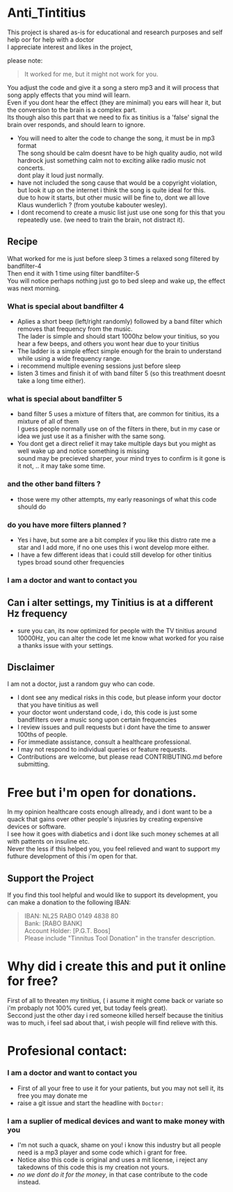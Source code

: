 # Anti_Tintitius
This project is shared as-is for educational and research purposes and self help oor for help with a doctor  
I appreciate interest and likes in the project,  

please note:
> It worked for me, but it might not work for you.  

You adjust the code and give it a song a stero mp3 and it will process that song apply effects that you mind will learn.  
Even if you dont hear the effect (they are minimal) you ears will hear it, but the conversion to the brain is a complex part.  
Its though also this part that we need to fix as tinitius is a 'false' signal the brain over responds, and should learn to ignore.  

- You will need to alter the code to change the song, it must be in mp3 format  
  The song should be calm doesnt have to be high quality audio, not wild hardrock just something calm not to exciting alike radio music not concerts.  
  dont play it loud just normally.  
- have not included the song cause that would be a copyright violation, but look it up on the internet i think the song is quite ideal for this.  
  due to how it starts, but other music will be fine to, dont we all love Klaus wunderlich ?  (from youtube kabouter wesley).  
- I dont recomend to create a music list just use one song for this that you repeatedly use. (we need to train the brain, not distract it).   

## Recipe
What worked for me is just before sleep 3 times a relaxed song filtered by bandfilter-4  
Then end it with 1 time using filter bandfilter-5  
You will notice perhaps nothing just go to bed sleep and wake up, the effect was next morning.  

### What is special about bandfilter 4
- Aplies a short beep (left/right randomly) followed by a band filter which removes that frequency from the music.  
  The lader is simple and should start 1000hz below your tinitius, so you hear a few beeps, and others you wont hear due to your tinitius  
- The ladder is a simple effect simple enough for the brain to understand while using a wide frequency range.  
- i recommend multiple evening sessions just before sleep  
- listen 3 times and finish it of with band filter 5    (so this treathment doesnt take a long time either).  

### what is special about bandfilter 5
- band filter 5 uses a mixture of filters that, are common for tinitius, its a mixture of all of them  
  I guess people normally use on of the filters in there, but in my case or idea we just use it as a finisher with the same song.  
- You dont get a direct relief it may take multiple days but you might as well wake up and notice something is missing  
  sound may be precieved sharper, your mind tryes to confirm is it gone is it not, .. it may take some time.  

###  and the other band filters ?
- those were my other attempts, my early reasonings of what this code should do

### do you have more filters planned ?
- Yes i have, but some are a bit complex if you like this distro rate me a star and I add more, if no one uses this i wont develop more either.  
- I have a few different ideas that i could still develop for other tinitius types broad sound other frequencies  


### I am a doctor and want to contact you

## Can i alter settings, my Tinitius is at a different Hz frequency
- sure you can, its now optimized for people with the TV tinitius around 10000Hz, you can alter the code let me know what worked for you raise a thanks issue with your settings.  

## Disclaimer
I am not a doctor, just a random guy who can code.  
- I dont see any medical risks in this code, but please inform your doctor that you have tinitius as well  
- your doctor wont understand code, i do, this code is just some bandfilters over a music song upon certain frequencies  
- I review issues and pull requests but i dont have the time to answer 100ths of people.  
- For immediate assistance, consult a healthcare professional.  
- I may not respond to individual queries or feature requests.  
- Contributions are welcome, but please read CONTRIBUTING.md before submitting.  

# Free but i'm open for donations.
In my opinion healthcare costs enough allready, and i dont want to be a quack that gains over other people's injusries by creating expensive devices or software.  
I see how it goes with diabetics and i dont like  such money schemes at all with pattents on insuline etc.  
Never the less if this helped you, you feel relieved and want to support my futhure development of this i'm open for that.  

## Support the Project
If you find this tool helpful and would like to support its development, you can make a donation to the following IBAN:

> IBAN: NL25 RABO 0149 4838 80  
> Bank: [RABO BANK]   
> Account Holder: [P.G.T. Boos]  
> Please include "Tinnitus Tool Donation" in the transfer description.  

# Why did i create this and put it online for free?
First of all to threaten my tinitius, ( i asume it might come back or variate so i'm probaply not 100% cured yet, but today feels great).  
Seccond just the other day i red someone killed herself because the tinitius was to much, i feel sad about that, i wish people will find relieve with this.  

# Profesional contact:

### I am a doctor and want to contact you
- First of all your free to use it for your patients, but you may not sell it, its free you may donate me
- raise a git issue and start the headline with `Doctor:` 

### I am a suplier of medical devices and want to make money with you
- I'm not such a quack, shame on you! i know this industry but all people need is a mp3 player and some code which i grant for free.
- Notice also this code is original and uses a mit license, i reject any takedowns of this code this is my creation not yours.
- *no we dont do it for the money*, in that case contribute to the code instead.
